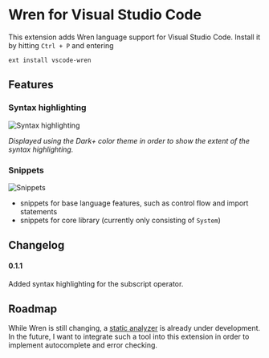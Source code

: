 # Wren for Visual Studio Code

This extension adds Wren language support for Visual Studio Code. Install it by hitting `Ctrl + P` and entering

```
ext install vscode-wren
```

## Features

### Syntax highlighting
![Syntax highlighting](https://raw.githubusercontent.com/Nelarius/vscode-wren/master/images/syntax-highlighting.png?token=ADH_jKJ5SJcQi5Rp3pUv6DtkvqlAmMfPks5XboouwA%3D%3D)

*Displayed using the Dark+ color theme in order to show the extent of the syntax highlighting.*

### Snippets
![Snippets](https://raw.githubusercontent.com/Nelarius/vscode-wren/master/images/if-snippet.png?token=ADH_jEsK4hwaFFs6ajdENMX0WQgNt3WAks5XbowswA%3D%3D)
* snippets for base language features, such as control flow and import statements
* snippets for core library (currently only consisting of `System`)

## Changelog

#### 0.1.1

Added syntax highlighting for the subscript operator.

## Roadmap

While Wren is still changing, a [static analyzer](https://github.com/munificent/wrenalyzer) is already under development. In the future, I want to integrate such a tool into this extension in order to implement autocomplete and error checking.
